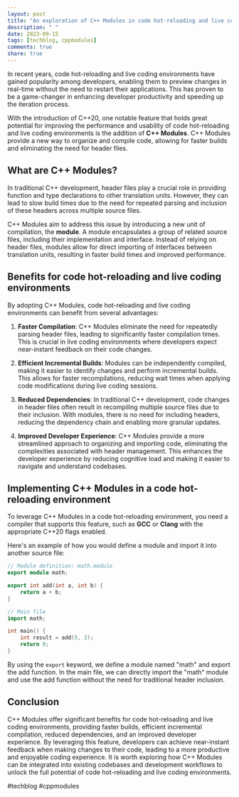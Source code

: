 ```yaml
---
layout: post
title: "An exploration of C++ Modules in code hot-reloading and live coding environments"
description: " "
date: 2023-09-15
tags: [techblog, cppmodules]
comments: true
share: true
---
```


In recent years, code hot-reloading and live coding environments have gained popularity among developers, enabling them to preview changes in real-time without the need to restart their applications. This has proven to be a game-changer in enhancing developer productivity and speeding up the iteration process. 

With the introduction of C++20, one notable feature that holds great potential for improving the performance and usability of code hot-reloading and live coding environments is the addition of **C++ Modules**. C++ Modules provide a new way to organize and compile code, allowing for faster builds and eliminating the need for header files.

## What are C++ Modules?

In traditional C++ development, header files play a crucial role in providing function and type declarations to other translation units. However, they can lead to slow build times due to the need for repeated parsing and inclusion of these headers across multiple source files.

C++ Modules aim to address this issue by introducing a new unit of compilation, the **module**. A module encapsulates a group of related source files, including their implementation and interface. Instead of relying on header files, modules allow for direct importing of interfaces between translation units, resulting in faster build times and improved performance.

## Benefits for code hot-reloading and live coding environments

By adopting C++ Modules, code hot-reloading and live coding environments can benefit from several advantages:

1. **Faster Compilation**: C++ Modules eliminate the need for repeatedly parsing header files, leading to significantly faster compilation times. This is crucial in live coding environments where developers expect near-instant feedback on their code changes.

2. **Efficient Incremental Builds**: Modules can be independently compiled, making it easier to identify changes and perform incremental builds. This allows for faster recompilations, reducing wait times when applying code modifications during live coding sessions.

3. **Reduced Dependencies**: In traditional C++ development, code changes in header files often result in recompiling multiple source files due to their inclusion. With modules, there is no need for including headers, reducing the dependency chain and enabling more granular updates.

4. **Improved Developer Experience**: C++ Modules provide a more streamlined approach to organizing and importing code, eliminating the complexities associated with header management. This enhances the developer experience by reducing cognitive load and making it easier to navigate and understand codebases.

## Implementing C++ Modules in a code hot-reloading environment

To leverage C++ Modules in a code hot-reloading environment, you need a compiler that supports this feature, such as **GCC** or **Clang** with the appropriate C++20 flags enabled. 

Here's an example of how you would define a module and import it into another source file:

```cpp
// Module definition: math.module
export module math;

export int add(int a, int b) {
    return a + b;
}
```

```cpp
// Main file
import math;

int main() {
    int result = add(5, 3);
    return 0;
}
```

By using the `export` keyword, we define a module named "math" and export the add function. In the main file, we can directly import the "math" module and use the add function without the need for traditional header inclusion.

## Conclusion

C++ Modules offer significant benefits for code hot-reloading and live coding environments, providing faster builds, efficient incremental compilation, reduced dependencies, and an improved developer experience. By leveraging this feature, developers can achieve near-instant feedback when making changes to their code, leading to a more productive and enjoyable coding experience. It is worth exploring how C++ Modules can be integrated into existing codebases and development workflows to unlock the full potential of code hot-reloading and live coding environments.

#techblog #cppmodules